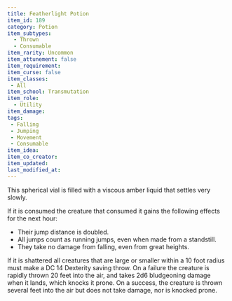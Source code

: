 ```yaml
---
title: Featherlight Potion
item_id: 189
category: Potion
item_subtypes:
  - Thrown
  - Consumable
item_rarity: Uncommon
item_attunement: false
item_requirement:
item_curse: false
item_classes: 
 - All
item_school: Transmutation
item_role:
  - Utility
item_damage:
tags:
 - Falling
 - Jumping
 - Movement
 - Consumable
item_idea:
item_co_creator:
item_updated:
last_modified_at:
---
```


This spherical vial is filled with a viscous amber liquid that settles very slowly.

If it is consumed the creature that consumed it gains the following effects for the next hour:

 - Their jump distance is doubled.
 - All jumps count as running jumps, even when made from a standstill.
 - They take no damage from falling, even from great heights.

If it is shattered all creatures that are large or smaller within a 10 foot radius must make a DC 14 Dexterity saving throw. On a failure the creature is rapidly thrown 20 feet into the air, and takes 2d6 bludgeoning damage when it lands, which knocks it prone. On a success, the creature is thrown several feet into the air but does not take damage, nor is knocked prone.
